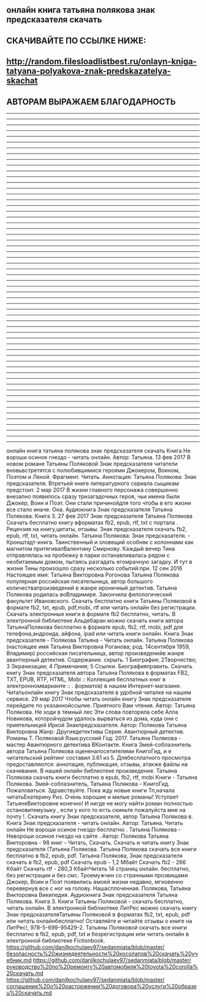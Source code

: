 онлайн книга татьяна полякова знак предсказателя скачать
--------------------------------------------------
СКАЧИВАЙТЕ ПО ССЫЛКЕ НИЖЕ:
--------------------------------------------------
http://random.filesloadlistbest.ru/onlayn-kniga-tatyana-polyakova-znak-predskazatelya-skachat
--------------------------------------------------
АВТОРАМ ВЫРАЖАЕМ БЛАГОДАРНОСТЬ
--------------------------------------------------
--------------------------------------------------
--------------------------------------------------
--------------------------------------------------
--------------------------------------------------
--------------------------------------------------
--------------------------------------------------
--------------------------------------------------
--------------------------------------------------
--------------------------------------------------
--------------------------------------------------
--------------------------------------------------
--------------------------------------------------
--------------------------------------------------
--------------------------------------------------
--------------------------------------------------
--------------------------------------------------
--------------------------------------------------
--------------------------------------------------
--------------------------------------------------
--------------------------------------------------
--------------------------------------------------
--------------------------------------------------
--------------------------------------------------
--------------------------------------------------
--------------------------------------------------
--------------------------------------------------
--------------------------------------------------
--------------------------------------------------
--------------------------------------------------
--------------------------------------------------
--------------------------------------------------
--------------------------------------------------
--------------------------------------------------
--------------------------------------------------
--------------------------------------------------
--------------------------------------------------
--------------------------------------------------
--------------------------------------------------
--------------------------------------------------
--------------------------------------------------
--------------------------------------------------
--------------------------------------------------
--------------------------------------------------
--------------------------------------------------
--------------------------------------------------
--------------------------------------------------
--------------------------------------------------
--------------------------------------------------
--------------------------------------------------
--------------------------------------------------
--------------------------------------------------
--------------------------------------------------
--------------------------------------------------
--------------------------------------------------
--------------------------------------------------
--------------------------------------------------
--------------------------------------------------
--------------------------------------------------
онлайн книга татьяна полякова знак предсказателя скачать Книга Не вороши осиное гнездо - читать онлайн. Автор: Татьяна. 13 фев 2017  В новом романе Татьяны Поляковой Знак предсказателя читатели вновьвстретятся с полюбившимися героями  Джокером, Воином, Поэтом и Леной. Фрагмент. Читать. Аннотация: Татьяна Полякова: Знак предсказателя. Втретьей книге литературного сериала сыщикам предстоит. 2 мар 2017  В жизни главного персонажа совершенно внезапно появилось сразу тризагадочных героя, чьи имена были Джокер, Воин и Поэт. Они стали причинойдля того чтобы в его жизни все стало иначе. Она. Аудиокнига Знак предсказателя Татьяна Полякова. Книга 3. 27 фев 2017  Знак предсказателя Татьяна Полякова  Скачать бесплатно книгу вформатах fb2, epub, rtf, txt с портала . Рецензия на книгу,цитаты, отзывы. Знак предсказателя скачать fb2, epub, rtf, txt, читать онлайн. Татьяна Полякова: Знак предсказателя. - Кронштадт-книга. Таинственный и зловещий особняк с колоннами как магнитом притягивалВалентину Смирнову. Каждый вечер Тина отправлялась на пробежку в парки останавливалась рядом с необитаемым домом, пытаясь разгадать егомрачную загадку. И тут в жизни Тины произошло сразу несколько событий:при. 12 сен 2016  Настоящее имя: Татьяна Викторовна Рогонова Татьяна Полякова популярная российская писательница, автор большого количествапроизведений в жанре ироничный детектив. Татьяна Полякова родилась воВладимире. Закончила филологический факультет Ивановского. Скачать бесплатно книги Татьяны Поляковой в формате fb2, txt, epub, pdf,mobi, rtf или читать онлайн без регистрации.
Скачать электронные книги в формате fb2 бесплатно, читать. В электронной библиотеке Альдебаран можно скачать книги автора ТатьянаПолякова бесплатно в формате epub, fb2, rtf, mobi, pdf для телефона,андроида, айфона, ipad или читать книги онлайн. Книга Знак предсказателя - Полякова Татьяна - Читать онлайн. Татьяна Полякова (настоящее имя  Татьяна Викторовна Роганова; род. 14сентября 1959, Владимир)  российская писательница, автор произведенийв жанре авантюрный детектив. Содержание. скрыть. 1 Биография; 2Творчество; 3 Экранизации; 4 Примечания; 5 Ссылки. Биографияправить. Скачать книгу Знак предсказателя автора Татьяна Полякова в форматах FB2, TXT, EPUB, RTF, HTML, Mobi :: Коллекция бесплатных книг в электронномварианте :: .  форматов) в нашем Интернет-магазине. Читатьонлайн книгу Знак предсказателя в удобной читалке на нашем сервисе. 29 мар 2017  Чтобы читать онлайн книгу  Знак предсказателя  перейдите по указаннойссылке. Приятного Вам чтения. Автор: Татьяна Полякова. Не ходи в темный лес Эти слова повторяла себе Алла Новикова, которойчудом удалось вырваться из дома, куда они с приятельницей Иркой Знакпредсказателя. Автор: Полякова Татьяна Викторовна Жанр: Другиедетективы Серия: Авантюрный детектив. Романы Т. Поляковой Язык:русский Год: 2017. Татьяна Полякова - мастер Авантюрного детектива  ВКонтакте. Книга Змей-соблазнитель автора Татьяна Полякова оцененапосетителями КнигоГид, и е читательский рейтинг составил 3.61 из 5. Длябесплатного просмотра предоставляются: аннотация, публикация, отзывы, атакже файлы на скачивания. В нашей онлайн библиотеке произведение. Татьяна Полякова  скачать книги бесплатно в epub, fb2, rtf, mobi
Книги - Татьяна Полякова. Змей-соблазнитель, Татьяна Полякова - КнигоГид. Пожаловаться. Здравствуйте. Пока жду новые книги Тп,начала читатьЕкатерину Риз. Очень хорошие и милые романы! Уступает ТатьянеВикторовне конечно! И нигде не могу найти роман полностью остановитемузыку , если у кого то есть скиньте пожалуйста мне на почту !. Скачать книгу Знак предсказателя, автор Татьяна Полякова в. Книга Знак предсказателя - читать онлайн. Автор: Татьяна. Читать онлайн Не вороши осиное гнездо бесплатно . Татьяна Полякова - Невороши осиное гнездо на сайте . Автор: Полякова Татьяна Викторовна - 98 книг - Читать, Скачать. Скачать и читать книгу Знак предсказателя (Татьяна Полякова. Татьяна Полякова  скачать все книги бесплатно в fb2, epub, pdf. Татьяна Полякова, Знак предсказателя  скачать в fb2, epub, pdf
Cкачать epub - 1,2 Мбайт Cкачать fb2 - 266 Кбайт Cкачать rtf - 280,3 КбайтЧитать 14 страниц онлайн. бесплатно, без регистрации и без смс. Троемужчин со странными прозвищами  Джокер, Воин и Поэт  появились вмоей жизни недавно, мгновенно перевернув все с ног на голову. Нашасплоченная. Полякова, Татьяна Викторовна  Википедия. Аудиокнига Знак предсказателя Татьяна Полякова. Книга 3. Книги Татьяны Поляковой - скачать бесплатно, читать онлайн. В электронной библиотеке ЛитРес можно скачать книгу Знак предсказателяТатьяны Поляковой в форматах fb2, txt, epub, pdf или читать онлайнбесплатно! Оставляйте и читайте отзывы о книге на ЛитРес!, 978-5-699-95429-2. Татьяны Поляковой  скачать все книги бесплатно в fb2, epub, pdf, txt и безрегистрации или читать онлайн в электронной библиотеке Fictionbook.
https://github.com/danilkochulaev97/sedanmiata/blob/master/безопасность%20жизнедеятельности%20косолапов%20скачать%20учебник.md
https://github.com/danilkochulaev97/sedanmiata/blob/master/руководство%20по%20ремонту%20автомобиля%20toyota%20corolla%20скачать.md
https://github.com/danilkochulaev97/sedanmiata/blob/master/соглашение%20о%20расторжении%20договора%20услуги%20образец%20скачать.md